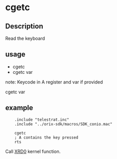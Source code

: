 # cgetc

## Description

Read the keyboard

## usage

* cgetc
* cgetc var

note:
  Keycode in A register and var if provided

cgetc var

## example

```ca65
    .include "telestrat.inc"
    .include "../orix-sdk/macros/SDK_conio.mac"

    cgetc
    ; A contains the key pressed
    rts

```

Call [XRD0](../../../kernel/primitives/XRD0.md) kernel function.
